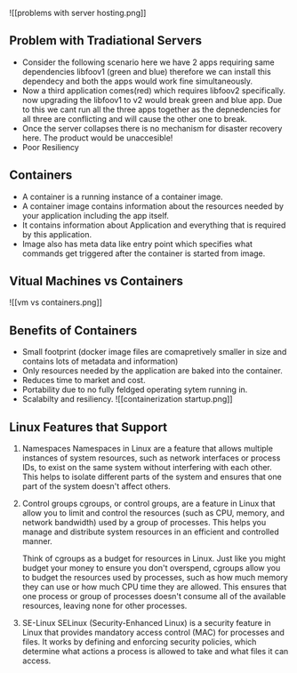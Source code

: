 ![[problems with server hosting.png]]

## Problem with Tradiational Servers
- Consider the following scenario here we have 2 apps requiring same dependencies libfoov1 (green and blue) therefore we can install this dependecy and both the apps would work fine simultaneously.
- Now a third application comes(red) which requires libfoov2 specifically. now upgrading the libfoov1 to v2 would break green and blue app. Due to this we cant run all the three apps together as the depnedencies for all three are conflicting and will cause the other one to break. 
- Once the server collapses there is no mechanism for disaster recovery here. The product would be unaccesible!
- Poor Resiliency

## Containers
- A container is a running instance of a container image.
- A container image contains information about the resources needed by your application including the app itself.
- It contains information about Application and everything that is required by this application.
- Image also has meta data like entry point which specifies what commands get triggered after the container is started from image.

## Vitual Machines vs Containers

![[vm vs containers.png]]

## Benefits of Containers
- Small footprint (docker image files are comapretively smaller in size and contains lots of metadata and information)
- Only resources needed by the application are baked into the container.
- Reduces time to market and cost.
- Portability due to no fully feldged operating sytem running in.
- Scalabilty and resiliency.
![[containerization startup.png]]
## Linux Features that Support 

1. Namespaces
	Namespaces in Linux are a feature that allows multiple instances of system resources, such as network interfaces or process IDs, to exist on the same system without interfering with each other. This helps to isolate different parts of the system and ensures that one part of the system doesn't affect others.
	
2.  Control groups
	cgroups, or control groups, are a feature in Linux that allow you to limit and control the resources (such as CPU, memory, and network bandwidth) used by a group of processes. This helps you manage and distribute system resources in an efficient and controlled manner.
	
	Think of cgroups as a budget for resources in Linux. Just like you might budget your money to ensure you don't overspend, cgroups allow you to budget the resources used by processes, such as how much memory they can use or how much CPU time they are allowed. This ensures that one process or group of processes doesn't consume all of the available resources, leaving none for other processes.
3. SE-Linux
	SELinux (Security-Enhanced Linux) is a security feature in Linux that provides mandatory access control (MAC) for processes and files. It works by defining and enforcing security policies, which determine what actions a process is allowed to take and what files it can access.
